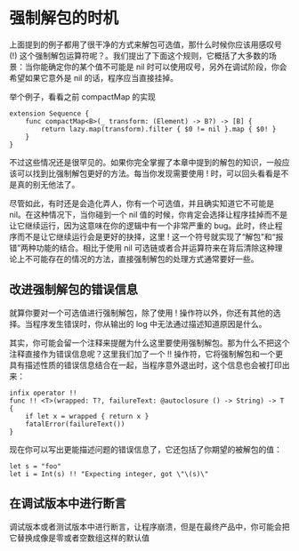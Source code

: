 # 强制解包的时机

上面提到的例子都用了很干净的方式来解包可选值，那什么时候你应该用感叹号 (!) 这个强制解包运算符呢？。我们提出了下面这个规则，它概括了大多数的场景：当你能确定你的某个值不可能是 nil 时可以使用叹号，另外在调试阶段，你会希望如果它意外是 nil 的话，程序应当直接挂掉。

举个例子，看看之前 compactMap 的实现
```
extension Sequence {
	func compactMap<B>(_ transform: (Element) -> B?) -> [B] {
		return lazy.map(transform).filter { $0 != nil }.map { $0! }
	}
}
```
不过这些情况还是很罕见的。如果你完全掌握了本章中提到的解包的知识，一般应该可以找到比强制解包更好的方法。每当你发现需要使用 ! 时，可以回头看看是不是真的别无他法了。

尽管如此，有时还是会造化弄人，你有一个可选值，并且确实知道它不可能是 nil。在这种情况下，当你碰到一个 nil 值的时候，你肯定会选择让程序挂掉而不是让它继续运行，因为这意味在你的逻辑中有一个非常严重的 bug。此时，终止程序而不是让它继续运行会是更好的抉择，这里 ! 这一个符号就实现了“解包”和“报错”两种功能的结合。相比于使用 nil 可选链或者合并运算符来在背后清除这种理论上不可能存在的情况的方法，直接强制解包的处理方式通常要好一些。


## 改进强制解包的错误信息

就算你要对一个可选值进行强制解包，除了使用 ! 操作符以外，你还有其他的选择。当程序发生错误时，你从输出的 log 中无法通过描述知道原因是什么。

其实，你可能会留一个注释来提醒为什么这里要使用强制解包。那为什么不把这个注释直接作为错误信息呢？这里我们加了一个 !! 操作符，它将强制解包和一个更具有描述性质的错误信息结合在一起，当程序意外退出时，这个信息也会被打印出来：
```
infix operator !!
func !! <T>(wrapped: T?, failureText: @autoclosure () -> String) -> T {
	if let x = wrapped { return x }
	fatalError(failureText())
}
```
现在你可以写出更能描述问题的错误信息了，它还包括了你期望的被解包的值：
```
let s = "foo"
let i = Int(s) !! "Expecting integer, got \"\(s)\"
```

## 在调试版本中进行断言
调试版本或者测试版本中进行断言，让程序崩溃，但是在最终产品中，你可能会把它替换成像是零或者空数组这样的默认值
```

```